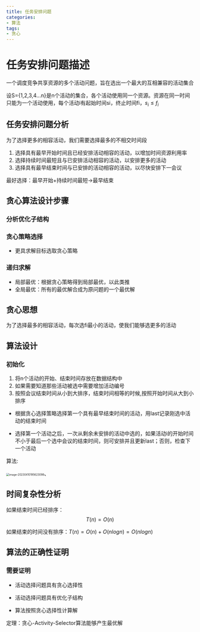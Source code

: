 ```yaml
---
title: 任务安排问题
categories:
- 算法
tags:
- 贪心
---
```


# 任务安排问题描述  

一个调度竞争共享资源的多个活动问题，旨在选出一个最大的互相兼容的活动集合

设S={1,2,3,4...n}是n个活动的集合，各个活动使用同一个资源。资源在同一时间只能为一个活动使用，每个活动i有起始时间si，终止时间fi，$s_i\leq f_i$

## 任务安排问题分析

为了选择更多的相容活动，我们需要选择最多的不相交时间段

1. 选择具有最早开始时间且已经安排活动相容的活动，以增加时间资源利用率
2. 选择持续时间最短且与已安排活动相容的活动，以安排更多的活动
3. 选择具有最早结束时间与已安排的活动相容的活动，以尽快安排下一会议

最好选择：最早开始+持续时间最短->最早结束

## 贪心算法设计步骤

### 分析优化子结构

### 贪心策略选择

- 更具求解目标选取贪心策略

### 递归求解

- 局部最优：根据贪心策略得到局部最优，以此类推
- 全局最优：所有的最优解合成为原问题的一个最优解

## 贪心思想

为了选择最多的相容活动，每次选fi最小的活动，使我们能够选更多的活动

## 算法设计

### 初始化

1. 将n个活动的开始、结束时间存放在数据结构中
2. 如果需要知道那些活动被选中需要增加活动编号
3. 按照会议结束时间从小到大排序，结束时间相等的时候,按照开始时间从大到小排序

- 根据贪心选择策略选择第一个具有最早结束时间的活动，用last记录刚选中活动的结束时间

- 选择第一个活动之后，一次从剩余未安排的活动中选的，如果活动i的开始时间不小于最后一个选中会议的结束时间，则可安排并且更新last；否则，检查下一个活动

算法:

<img src="image-20230410195623098.png" alt="image-20230410195623098" style="zoom:50%;" />、

## 时间复杂性分析

如果结束时间已经排序：$$T(n)=O(n)$$

如果结束的时间没有排序：$T(n)=O(n)+O(nlogn)=O(nlogn)$

## 算法的正确性证明

### 需要证明

- 活动选择问题具有贪心选择性

- 活动选择问题具有优化子结构

- 算法按照贪心选择性计算解

定理：贪心-Activity-Selector算法能够产生最优解
